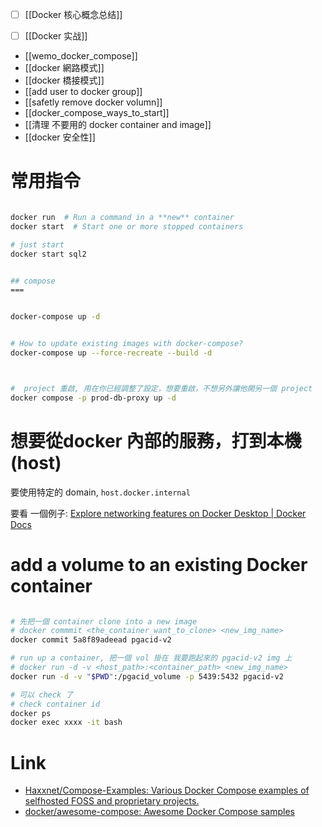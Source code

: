 

- [ ] [[Docker 核心概念总结]]
- [ ] [[Docker 实战]]


- [[wemo_docker_compose]]
- [[docker 網路模式]]
- [[docker 橋接模式]]
- [[add user to docker group]]
- [[safetly remove docker volumn]]
- [[docker_compose_ways_to_start]]
- [[清理 不要用的 docker container and image]]
- [[docker 安全性]]



# 常用指令
```bash fold

docker run  # Run a command in a **new** container
docker start  # Start one or more stopped containers

# just start
docker start sql2


## compose
===


docker-compose up -d


# How to update existing images with docker-compose?
docker-compose up --force-recreate --build -d



#  project 重啟, 用在你已經調整了設定，想要重啟，不想另外讓他開另一個 project
docker compose -p prod-db-proxy up -d


```


# 想要從docker 內部的服務，打到本機(host)

要使用特定的 domain, `host.docker.internal`

要看 一個例子:  [Explore networking features on Docker Desktop | Docker Docs](https://docs.docker.com/desktop/networking/#i-want-to-connect-from-a-container-to-a-service-on-the-host)



# add a volume to an existing Docker container
```sh

# 先把一個 container clone into a new image
# docker commmit <the_container_want_to_clone> <new_img_name>
docker commit 5a8f89adeead pgacid-v2

# run up a container, 把一個 vol 掛在 我要跑起來的 pgacid-v2 img 上
# docker run -d -v <host_path>:<container_path> <new_img_name>
docker run -d -v "$PWD":/pgacid_volume -p 5439:5432 pgacid-v2

# 可以 check 了
# check container id
docker ps 
docker exec xxxx -it bash

```



# Link
- [Haxxnet/Compose-Examples: Various Docker Compose examples of selfhosted FOSS and proprietary projects.](https://github.com/Haxxnet/Compose-Examples)
- [docker/awesome-compose: Awesome Docker Compose samples](https://github.com/docker/awesome-compose/tree/master)

